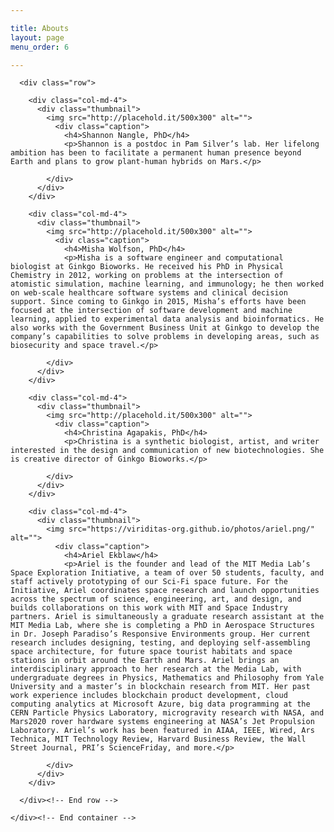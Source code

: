 ```yaml
---

title: Abouts
layout: page
menu_order: 6

---
```


<div class="container" id="tourpackages-carousel">
      
      <div class="row">
  
        <div class="col-md-4">
          <div class="thumbnail">
            <img src="http://placehold.it/500x300" alt="">
              <div class="caption">
                <h4>Shannon Nangle, PhD</h4>
                <p>Shannon is a postdoc in Pam Silver’s lab. Her lifelong ambition has been to facilitate a permanent human presence beyond Earth and plans to grow plant-human hybrids on Mars.</p>
               
            </div>
          </div>
        </div>

        <div class="col-md-4">
          <div class="thumbnail">
            <img src="http://placehold.it/500x300" alt="">
              <div class="caption">
                <h4>Misha Wolfson, PhD</h4>
                <p>Misha is a software engineer and computational biologist at Ginkgo Bioworks. He received his PhD in Physical Chemistry in 2012, working on problems at the intersection of atomistic simulation, machine learning, and immunology; he then worked on web-scale healthcare software systems and clinical decision support. Since coming to Ginkgo in 2015, Misha’s efforts have been focused at the intersection of software development and machine learning, applied to experimental data analysis and bioinformatics. He also works with the Government Business Unit at Ginkgo to develop the company’s capabilities to solve problems in developing areas, such as biosecurity and space travel.</p>
                
            </div>
          </div>
        </div>

        <div class="col-md-4">
          <div class="thumbnail">
            <img src="http://placehold.it/500x300" alt="">
              <div class="caption">
                <h4>Christina Agapakis, PhD</h4>
                <p>Christina is a synthetic biologist, artist, and writer interested in the design and communication of new biotechnologies. She is creative director of Ginkgo Bioworks.</p>
              
            </div>
          </div>
        </div>

        <div class="col-md-4">
          <div class="thumbnail">
            <img src="https://viriditas-org.github.io/photos/ariel.png/" alt="">
              <div class="caption">
                <h4>Ariel Ekblaw</h4>
                <p>Ariel is the founder and lead of the MIT Media Lab’s Space Exploration Initiative, a team of over 50 students, faculty, and staff actively prototyping of our Sci-Fi space future. For the Initiative, Ariel coordinates space research and launch opportunities across the spectrum of science, engineering, art, and design, and builds collaborations on this work with MIT and Space Industry partners. Ariel is simultaneously a graduate research assistant at the MIT Media Lab, where she is completing a PhD in Aerospace Structures in Dr. Joseph Paradiso’s Responsive Environments group. Her current research includes designing, testing, and deploying self-assembling space architecture, for future space tourist habitats and space stations in orbit around the Earth and Mars. Ariel brings an interdisciplinary approach to her research at the Media Lab, with undergraduate degrees in Physics, Mathematics and Philosophy from Yale University and a master’s in blockchain research from MIT. Her past work experience includes blockchain product development, cloud computing analytics at Microsoft Azure, big data programming at the CERN Particle Physics Laboratory, microgravity research with NASA, and Mars2020 rover hardware systems engineering at NASA’s Jet Propulsion Laboratory. Ariel’s work has been featured in AIAA, IEEE, Wired, Ars Technica, MIT Technology Review, Harvard Business Review, the Wall Street Journal, PRI’s ScienceFriday, and more.</p>
               
            </div>
          </div>
        </div>
        
      </div><!-- End row -->
      
    </div><!-- End container -->
